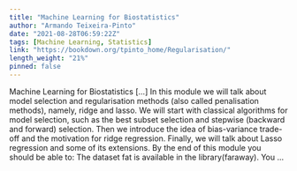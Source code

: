 ```yaml
---
title: "Machine Learning for Biostatistics"
author: "Armando Teixeira-Pinto"
date: "2021-08-28T06:59:22Z"
tags: [Machine Learning, Statistics]
link: "https://bookdown.org/tpinto_home/Regularisation/"
length_weight: "21%"
pinned: false
---
```


Machine Learning for Biostatistics [...] In this module we will talk about model selection and regularisation methods (also called
penalisation methods), namely, ridge and lasso. We will start with classical
algorithms for model selection, such as the best subset selection and stepwise
(backward and forward) selection. Then we introduce the idea of bias-variance
trade-off and the motivation for ridge regression. Finally, we will talk about
Lasso regression and some of its extensions. By the end of this module you should be able to: The dataset fat is available in the library(faraway). You ...
